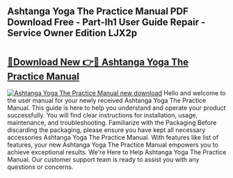 ## Ashtanga Yoga The Practice Manual PDF Download Free - Part-Ih1 User Guide Repair - Service Owner Edition LJX2p

# <h2><a href="http://bc43923.oget.top/?id=Ashtanga+Yoga+The+Practice+Manual">🔗Download New 👉🔴 Ashtanga Yoga The Practice Manual</a></h2>

[![Ashtanga Yoga The Practice Manual new download](https://i.imgur.com/5g1atiW.png)](http://bc43923.oget.top/?id=Ashtanga+Yoga+The+Practice+Manual)
Hello and welcome to the user manual for your newly received Ashtanga Yoga The Practice Manual. This guide is here to help you understand and operate your product successfully. You will find clear instructions for installation, usage, maintenance, and troubleshooting. Familiarize with the Packaging Before discarding the packaging, please ensure you have kept all necessary accessories Ashtanga Yoga The Practice Manual. With features like list of features, your new Ashtanga Yoga The Practice Manual empowers you to achieve exceptional results. We're Here to Help Ashtanga Yoga The Practice Manual. Our customer support team is ready to assist you with any questions or concerns.
